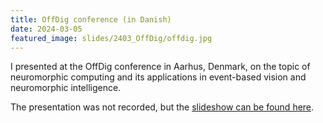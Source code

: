 ```yaml
---
title: OffDig conference (in Danish)
date: 2024-03-05
featured_image: slides/2403_OffDig/offdig.jpg
---
```


I presented at the OffDig conference in Aarhus, Denmark, on the topic of neuromorphic computing and its applications in event-based vision and neuromorphic intelligence.

The presentation was not recorded, but the [slideshow can be found here](/slides/2403_OffDig/index.html).